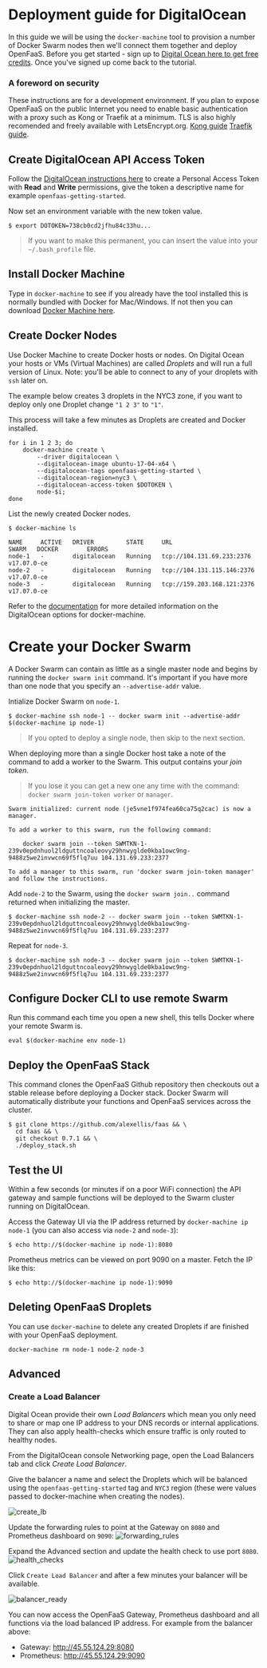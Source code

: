 # Deployment guide for DigitalOcean

In this guide we will be using the `docker-machine` tool to provision a number of Docker Swarm nodes then we'll connect them together and deploy OpenFaaS. Before you get started - sign up to [Digital Ocean here to get free credits](https://m.do.co/c/8d4e75e9886f). Once you've signed up come back to the tutorial. 

### A foreword on security

These instructions are for a development environment. If you plan to expose OpenFaaS on the public Internet you need to enable basic authentication with a proxy such as Kong or Traefik at a minimum. TLS is also highly recomended and freely available with LetsEncrypt.org. [Kong guide](https://github.com/openfaas/faas/blob/master/guide/kong_integration.md) [Traefik guide](https://github.com/openfaas/faas/blob/master/guide/traefik_integration.md).

## Create DigitalOcean API Access Token

Follow the [DigitalOcean instructions here](https://www.digitalocean.com/community/tutorials/how-to-use-the-digitalocean-api-v2#how-to-generate-a-personal-access-token) to create a Personal Access Token with **Read** and **Write** permissions, give the token a descriptive name for example `openfaas-getting-started`.

Now set an environment variable with the new token value.

```
$ export DOTOKEN=738cb0cd2jfhu84c33hu...
```

> If you want to make this permanent, you can insert the value into your `~/.bash_profile` file.

## Install Docker Machine

Type in `docker-machine` to see if you already have the tool installed this is normally bundled with Docker for Mac/Windows. If not then you can download [Docker Machine here](https://docs.docker.com/machine/install-machine/). 

## Create Docker Nodes

Use Docker Machine to create Docker hosts or nodes. On Digital Ocean your hosts or VMs (Virtual Machines) are called *Droplets* and will run a full version of Linux. Note: you'll be able to connect to any of your droplets with `ssh` later on.

The example below creates 3 droplets in the NYC3 zone, if you want to deploy only one Droplet change `"1 2 3"` to `"1"`.

This process will take a few minutes as Droplets are created and Docker installed.
```
for i in 1 2 3; do
    docker-machine create \
        --driver digitalocean \
        --digitalocean-image ubuntu-17-04-x64 \
        --digitalocean-tags openfaas-getting-started \
        --digitalocean-region=nyc3 \
        --digitalocean-access-token $DOTOKEN \
        node-$i;
done
```

List the newly created Docker nodes.

```
$ docker-machine ls

NAME     ACTIVE   DRIVER         STATE     URL                          SWARM   DOCKER        ERRORS
node-1   -        digitalocean   Running   tcp://104.131.69.233:2376            v17.07.0-ce
node-2   -        digitalocean   Running   tcp://104.131.115.146:2376           v17.07.0-ce
node-3   -        digitalocean   Running   tcp://159.203.168.121:2376           v17.07.0-ce
```

Refer to the [documentation](https://docs.docker.com/machine/drivers/digital-ocean/) for more detailed information on the DigitalOcean options for docker-machine.

# Create your Docker Swarm

A Docker Swarm can contain as little as a single master node and begins by running the `docker swarm init` command. It's important if you have more than one node that you specify an `--advertise-addr` value.

Intialize Docker Swarm on `node-1`.

```
$ docker-machine ssh node-1 -- docker swarm init --advertise-addr $(docker-machine ip node-1)
```

> If you opted to deploy a single node, then skip to the next section.

When deploying more than a single Docker host take a note of the command to add a worker to the Swarm. This output contains your *join token*. 

> If you lose it you can get a new one any time with the command: `docker swarm join-token worker` or `manager`.

```
Swarm initialized: current node (je5vne1f974fea60ca75q2cac) is now a manager.

To add a worker to this swarm, run the following command:

    docker swarm join --token SWMTKN-1-239v0epdnhuol2ldguttncoaleovy29hnwyglde0kba1owc9ng-9488z5we2invwcn69f5flq7uu 104.131.69.233:2377

To add a manager to this swarm, run 'docker swarm join-token manager' and follow the instructions.
```

Add `node-2` to the Swarm, using the `docker swarm join..` command returned when initializing the master.
```
$ docker-machine ssh node-2 -- docker swarm join --token SWMTKN-1-239v0epdnhuol2ldguttncoaleovy29hnwyglde0kba1owc9ng-9488z5we2invwcn69f5flq7uu 104.131.69.233:2377
```

Repeat for `node-3`.

```
$ docker-machine ssh node-3 -- docker swarm join --token SWMTKN-1-239v0epdnhuol2ldguttncoaleovy29hnwyglde0kba1owc9ng-9488z5we2invwcn69f5flq7uu 104.131.69.233:2377
```

## Configure Docker CLI to use remote Swarm

Run this command each time you open a new shell, this tells Docker where your remote Swarm is.

```
eval $(docker-machine env node-1)
```

## Deploy the OpenFaaS Stack

This command clones the OpenFaaS Github repository then checkouts out a stable release before deploying a Docker stack. Docker Swarm will automatically distribute your functions and OpenFaaS services across the cluster.

```
$ git clone https://github.com/alexellis/faas && \
  cd faas && \
  git checkout 0.7.1 && \
  ./deploy_stack.sh
```

## Test the UI

Within a few seconds (or minutes if on a poor WiFi connection) the API gateway and sample functions will be deployed to the Swarm cluster running on DigitalOcean.

Access the Gateway UI via the IP address returned by `docker-machine ip node-1` (you can also access via `node-2` and `node-3`):

```
$ echo http://$(docker-machine ip node-1):8080
```

Prometheus metrics can be viewed on port 9090 on a master. Fetch the IP like this:

```
$ echo http://$(docker-machine ip node-1):9090
```

## Deleting OpenFaaS Droplets

You can use `docker-machine` to delete any created Droplets if are finished with your OpenFaaS deployment.

```
docker-machine rm node-1 node-2 node-3
```

## Advanced

### Create a Load Balancer

Digital Ocean provide their own *Load Balancers* which mean you only need to share or map one IP address to your DNS records or internal applications. They can also apply health-checks which ensure traffic is only routed to healthy nodes.

From the DigitalOcean console Networking page, open the Load Balancers tab and click *Create Load Balancer*.

Give the balancer a name and select the Droplets which will be balanced using the `openfaas-getting-started` tag and `NYC3` region (these were values passed to docker-machine when creating the nodes).

![create_lb](https://user-images.githubusercontent.com/83862/30240233-274c4dc0-9564-11e7-8881-54bce652392f.jpg)

Update the forwarding rules to point at the Gateway on `8080` and Prometheus dashboard on `9090`:
![forwarding_rules](https://user-images.githubusercontent.com/83862/30240106-0eb71242-9562-11e7-846e-093627026a7c.jpg)

Expand the Advanced section and update the health check to use port `8080`.
![health_checks](https://user-images.githubusercontent.com/83862/30240104-0e98e3d0-9562-11e7-89b6-c266384e35d8.jpg)

Click `Create Load Balancer` and after a few minutes your balancer will be available.

![balancer_ready](https://user-images.githubusercontent.com/83862/30240232-2747becc-9564-11e7-867a-c3ac220f2ae3.png)

You can now access the OpenFaaS Gateway, Prometheus dashboard and all functions via the load balanced IP address. For example from the balancer above:
- Gateway: http://45.55.124.29:8080
- Prometheus: http://45.55.124.29:9090
